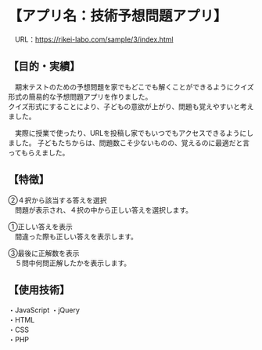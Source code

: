 # 【アプリ名：技術予想問題アプリ】
　URL：https://rikei-labo.com/sample/3/index.html  
  
## 【目的・実績】
　期末テストのための予想問題を家でもどこでも解くことができるようにクイズ形式の簡易的な予想問題アプリを作りました。  
クイズ形式にすることにより、子どもの意欲が上がり、問題も覚えやすいと考えました。

　実際に授業で使ったり、URLを投稿し家でもいつでもアクセスできるようにしました。
 子どもたちからは、問題数こそ少ないものの、覚えるのに最適だと言ってもらえました。

## 【特徴】
②４択から該当する答えを選択  
　問題が表示され、４択の中から正しい答えを選択します。  
   
①正しい答えを表示  
　間違った際も正しい答えを表示します。  
   
③最後に正解数を表示  
　５問中何問正解したかを表示します。  
 
## 【使用技術】
・JavaScript
・jQuery  
・HTML  
・CSS  
・PHP  
